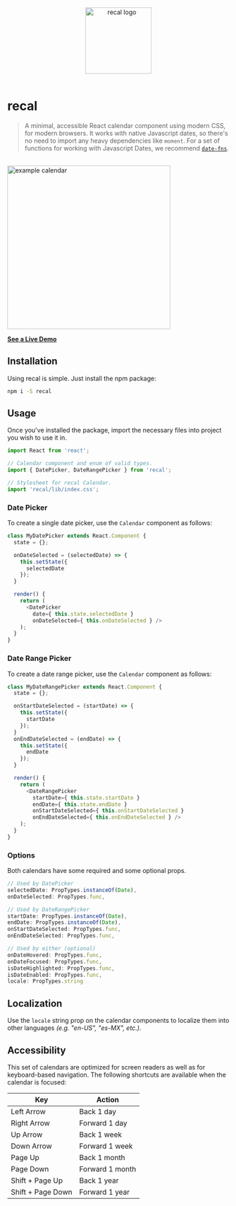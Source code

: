 <div align="center">
  <br /><br />
  <img alt="recal logo" src="https://github.com/rubencodes/recal/raw/master/docs/logo.png" height="150" />
  <br /><br />
</div>

# recal

>A minimal, accessible React calendar component using modern CSS, for modern browsers. It works with native Javascript dates, so there's no need to import any heavy dependencies like `moment`. For a set of functions for working with Javascript Dates, we recommend [`date-fns`](https://date-fns.org).

<br />
<img alt="example calendar" src="https://github.com/rubencodes/recal/raw/master/docs/example.png" height="370" />

[**See a Live Demo**](https://rubencodes.github.io/recal)

## Installation
Using recal is simple. Just install the npm package:

```bash
npm i -S recal
```

## Usage

Once you've installed the package, import the necessary files into project you wish to use it in.

```javascript
import React from 'react';

// Calendar component and enum of valid types.
import { DatePicker, DateRangePicker } from 'recal';

// Stylesheet for recal Calendar.
import 'recal/lib/index.css';
```

### Date Picker

To create a single date picker, use the `Calendar` component as follows:

```javascript
class MyDatePicker extends React.Component {
  state = {};

  onDateSelected = (selectedDate) => {
    this.setState({
      selectedDate
    });
  }

  render() {
    return (
      <DatePicker
        date={ this.state.selectedDate }
        onDateSelected={ this.onDateSelected } />
    );
  }
}
```

### Date Range Picker

To create a date range picker, use the `Calendar` component as follows:

```javascript
class MyDateRangePicker extends React.Component {
  state = {};

  onStartDateSelected = (startDate) => {
    this.setState({
      startDate
    });
  }
  onEndDateSelected = (endDate) => {
    this.setState({
      endDate
    });
  }

  render() {
    return (
      <DateRangePicker
        startDate={ this.state.startDate }
        endDate={ this.state.endDate }
        onStartDateSelected={ this.onStartDateSelected }
        onEndDateSelected={ this.onEndDateSelected } />
    );
  }
}
```

### Options

Both calendars have some required and some optional props.

```javascript
// Used by DatePicker
selectedDate: PropTypes.instanceOf(Date),
onDateSelected: PropTypes.func,

// Used by DateRangePicker
startDate: PropTypes.instanceOf(Date),
endDate: PropTypes.instanceOf(Date),
onStartDateSelected: PropTypes.func,
onEndDateSelected: PropTypes.func,

// Used by either (optional)
onDateHovered: PropTypes.func,
onDateFocused: PropTypes.func,
isDateHighlighted: PropTypes.func,
isDateEnabled: PropTypes.func,
locale: PropTypes.string
```

## Localization

Use the `locale` string prop on the calendar components to localize them into other languages *(e.g. "en-US", "es-MX", etc.)*.

## Accessibility

This set of calendars are optimized for screen readers as well as for keyboard-based navigation. The following shortcuts are available when the calendar is focused:

| Key               | Action           |
| ------------------| -----------------|
| Left Arrow        | Back 1 day       |
| Right Arrow       | Forward 1 day    |
| Up Arrow          | Back 1 week      |
| Down Arrow        | Forward 1 week   |
| Page Up           | Back 1 month     |
| Page Down         | Forward 1 month  |
| Shift + Page Up   | Back 1 year      |
| Shift + Page Down | Forward 1 year   |
